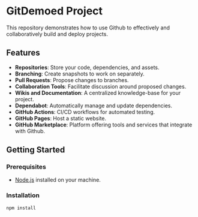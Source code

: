 # GitDemoed Project

This repository demonstrates how to use Github to effectively and collaboratively build and deploy projects.

## Features

- **Repositories**: Store your code, dependencies, and assets.
- **Branching**: Create snapshots to work on separately.
- **Pull Requests**: Propose changes to branches.
- **Collaboration Tools**: Facilitate discussion around proposed changes.
- **Wikis and Documentation**: A centralized knowledge-base for your project.
- **Dependabot**: Automatically manage and update dependencies.
- **GitHub Actions**: CI/CD workflows for automated testing.
- **GitHub Pages**: Host a static website.
- **GitHub Marketplace**: Platform offering tools and services that integrate with Github.


## Getting Started

### Prerequisites

- [Node.js](https://nodejs.org/) installed on your machine.

### Installation

```bash
npm install
